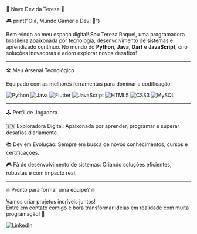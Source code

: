 🚀 Nave Dev da Tereza 🚀

🎮 print("Olá, Mundo Gamer e Dev! 🚀")

Bem-vindo ao meu espaço digital! Sou Tereza Raquel, uma programadora brasileira apaixonada por tecnologia, desenvolvimento de sistemas e aprendizado contínuo. No mundo do **Python**, **Java**, **Dart** e **JavaScript**, crio soluções inovadoras e adoro explorar novos desafios!

---

🛠️ Meu Arsenal Tecnológico

Equipado com as melhores ferramentas para dominar a codificação:

![Python](https://img.shields.io/badge/Python-3776AB?style=for-the-badge&logo=python&logoColor=white)
![Java](https://img.shields.io/badge/Java-ED8B00?style=for-the-badge&logo=java&logoColor=white)
![Flutter](https://img.shields.io/badge/Flutter-02569B?style=for-the-badge&logo=flutter&logoColor=white)
![JavaScript](https://img.shields.io/badge/JavaScript-F7DF1E?style=for-the-badge&logo=javascript&logoColor=black)
![HTML5](https://img.shields.io/badge/HTML5-E34F26?style=for-the-badge&logo=html5&logoColor=white)
![CSS3](https://img.shields.io/badge/CSS3-1572B6?style=for-the-badge&logo=css3&logoColor=white)
![MySQL](https://img.shields.io/badge/MySQL-4479A1?style=for-the-badge&logo=mysql&logoColor=white)

---

🕹️ Perfil de Jogadora

🇧🇷 Exploradora Digital: Apaixonada por aprender, programar e superar desafios diariamente.

📚 Dev em Evolução: Sempre em busca de novos conhecimentos, cursos e certificações.

🎮 Fã de desenvolvimento de sistemas: Criando soluções eficientes, robustas e com impacto real.

---

🔥 Pronto para formar uma equipe? 🔥

Vamos criar projetos incríveis juntos!  
Entre em contato comigo e bora transformar ideias em realidade com muita programação! 🚀

[![LinkedIn](https://img.shields.io/badge/LinkedIn-0A66C2?style=for-the-badge&logo=linkedin&logoColor=white)](https://www.linkedin.com/in/tereza-raquel-346b761a9)

